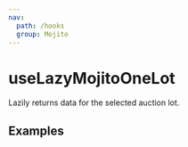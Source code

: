 ```yaml
---
nav:
  path: /hooks
  group: Mojito
---
```


# useLazyMojitoOneLot

Lazily returns data for the selected auction lot.

## Examples

<code src="./demo/demo1.tsx" />
